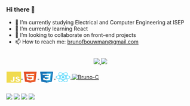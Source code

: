 ### Hi there 👋

- 🔭 I’m currently studying Electrical and Computer Engineering at ISEP
- 🌱 I’m currently learning React
- 👯 I’m looking to collaborate on front-end projects
- 📫 How to reach me: brunofbouwman@gmail.com

##
<div align="center">
<a href="https://github.com/brunobouwman">
<img height="180em" src="https://github-readme-stats.vercel.app/api?username=brunobouwman&show_icons=true&theme=dark&include_all_commits=true&count_private=true"/>
 <img height="180em" src="https://github-readme-stats.vercel.app/api/top-langs/?username=brunobouwman&layout=compact&langs_count=7&theme=dark"/>
</div>
  
  
<div style="display: inline_block"><br>
<img align="center" alt="Bruno-Js" height="30" width="40" src="https://raw.githubusercontent.com/devicons/devicon/master/icons/javascript/javascript-plain.svg">
<img align="center" alt="Bruno-HTML" height="30" width="40" src="https://raw.githubusercontent.com/devicons/devicon/master/icons/html5/html5-original.svg">
<img align="center" alt="Bruno-CSS" height="30" width="40" src="https://raw.githubusercontent.com/devicons/devicon/master/icons/css3/css3-original.svg">
<img align="center" alt="Bruno-React" height="30" width="40" src="https://raw.githubusercontent.com/devicons/devicon/master/icons/react/react-original.svg">
<img align="center" alt="Bruno-C" height="30" width="30" src="https://cdn.jsdelivr.net/gh/devicons/devicon/icons/c/c-original.svg">

##  
 
  
<div>
<a href = "mailto:brunofbouwman@gmail.com"><img src="https://img.shields.io/badge/-Gmail-%23333?style=for-the-badge&logo=gmail&logoColor=white" target="_blank"></a>
<a href="" target="_blank"><img src="https://img.shields.io/badge/-LinkedIn-%230077B5?style=for-the-badge&logo=linkedin&logoColor=white" target="_blank"></a>
<a href="https://discordapp.com/users/bruno%20bouwman#6320"><img src="https://img.shields.io/badge/Discord-7289DA?style=for-the-badge&logo=discord&logoColor=white" target="_blank"></a> 
<a href="https://instagram.com/brunobouwman" target="_blank"><img src="https://img.shields.io/badge/-Instagram-%23E4405F?style=for-the-badge&logo=instagram&logoColor=white" target="_blank"></a>
</div>
  
  
<!--   ![Snake animation]https://github.com/brunobouwman -->
